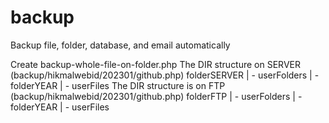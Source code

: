 # backup
Backup file, folder, database, and email automatically



Create backup-whole-file-on-folder.php
The DIR structure on SERVER (backup/hikmalwebid/202301/github.php)
folderSERVER
| - userFolders
     | - folderYEAR
         | - userFiles
The DIR structure is on FTP (backup/hikmalwebid/202301/github.php)
folderFTP
| - userFolders
     | - folderYEAR
         | - userFiles
